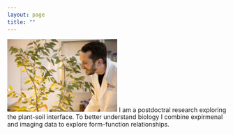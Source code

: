 ```yaml
---
layout: page
title: ""
---
```

<img src="richardharwood.png" width=50% height=50%>
I am a postdoctral research exploring the plant-soil interface. To better understand biology I combine expirmenal and imaging data to explore form-function relationships. 

